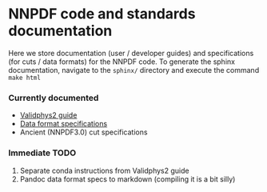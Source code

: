 # NNPDF code and standards documentation
Here we store documentation (user / developer guides) and specifications
(for cuts / data formats) for the NNPDF code. To generate the sphinx documentation,
navigate to the `sphinx/` directory and execute the command `make html`

### Currently documented
- [Validphys2 guide](https://data.nnpdf.science/validphys-docs/guide.html)
- [Data format specifications](./data/data_layout.pdf)
- Ancient (NNPDF3.0) cut specifications

### Immediate TODO
1. Separate conda instructions from Validphys2 guide
2. Pandoc data format specs to markdown (compiling it is a bit silly)
